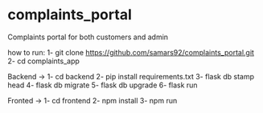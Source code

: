 # complaints_portal

Complaints portal for both customers and admin

how to run:
1- git clone https://github.com/samars92/complaints_portal.git
2- cd complaints_app

Backend ->
1- cd backend
2- pip install requirements.txt
3- flask db stamp head 
4- flask db migrate
5- flask db upgrade
6- flask run

Fronted ->
1- cd frontend
2- npm install
3- npm run
